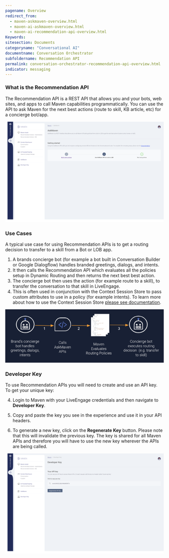 ```yaml
---
pagename: Overview
redirect_from:
  - maven-askmaven-overview.html
  - maven-ai-askmaven-overview.html
  - maven-ai-recommendation-api-overview.html
Keywords:
sitesection: Documents
categoryname: "Conversational AI"
documentname: Conversation Orchestrator
subfoldername: Recommendation API
permalink: conversation-orchestrator-recommendation-api-overview.html
indicator: messaging
---
```


### What is the Recommendation API

The Recommendation API is a REST API that allows you and your bots, web sites, and apps to call Maven capabilities programmatically. You can use the API to ask Maven for the next best actions (route to skill, KB article, etc) for a concierge bot/app.

<img class="fancyimage" width="750" src="img/maven/askmaven.png">

### Use Cases

A typical use case for using Recommendation APIs is to get a routing decision to transfer to a skill from a Bot or LOB app. 

1. A brands concierge bot (for example a bot built in Conversation Builder or Google Dialogflow) handles branded greetings, dialogs, and intents. 
2. It then calls the Recommendation API which evaluates all the policies setup in Dynamic Routing and then returns the next best best action. 
3. The concierge bot then uses the action (for example route to a skill), to transfer the conversation to that skill in LiveEngage. 
4. This is often used in conjunction with the Context Session Store to pass custom attributes to use in a policy (for example intents). To learn more about how to use the Context Session Store [please see documentation](maven-context-warehouse-context-session-store.html).

<img class="fancyimage" style="width:700px" src="img/maven/askmaven2.png">

### Developer Key

To use Recommendation APIs you will need to create and use an API key. To get your unique key:

4. Login to Maven with your LiveEngage credentials and then navigate to **Developer Key**.

5. Copy and paste the key you see in the experience and use it in your API headers. 

6. To generate a new key, click on the **Regenerate Key** button. Please note that this will invalidate the previous key. The key is shared for all Maven APIs and therefore you will have to use the new key wherever the APIs are being called.  

<img class="fancyimage" width="750" src="img/maven/devkey.png">
